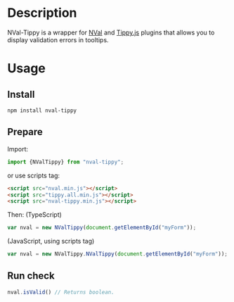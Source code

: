 # Description
NVal-Tippy is a wrapper for [NVal](https://github.com/NickMaev/NVal) and [Tippy.js](https://github.com/atomiks/tippyjs) plugins that allows you to display validation errors in tooltips.

# Usage

## Install
`npm install nval-tippy`

## Prepare
Import:
```typescript
import {NValTippy} from "nval-tippy";
```
or use scripts tag:
```html
<script src="nval.min.js"></script>
<script src="tippy.all.min.js"></script>
<script src="nval-tippy.min.js"></script>
```
Then:
(TypeScript)
```typescript
var nval = new NValTippy(document.getElementById("myForm"));
```
(JavaScript, using scripts tag)
```javascript
var nval = new NValTippy.NValTippy(document.getElementById("myForm"));
```

## Run check

```typescript
nval.isValid() // Returns boolean.
```